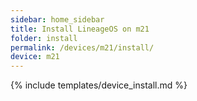 ```yaml
---
sidebar: home_sidebar
title: Install LineageOS on m21
folder: install
permalink: /devices/m21/install/
device: m21
---
```

{% include templates/device_install.md %}

